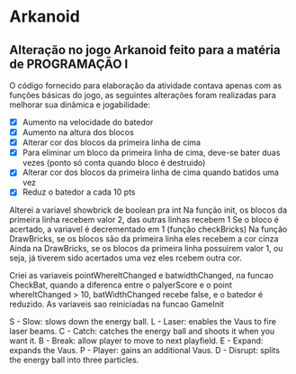 # Arkanoid

## Alteração no jogo Arkanoid feito para a matéria de PROGRAMAÇÃO I

O código fornecido para elaboração da atividade contava apenas com as funções básicas do jogo, as seguintes alterações foram realizadas para melhorar sua dinâmica e jogabilidade:

- [x] Aumento na velocidade do batedor
- [x] Aumento na altura dos blocos
- [x] Alterar cor dos blocos da primeira linha de cima
- [x] Para eliminar um bloco da primeira linha de cima, deve-se bater duas vezes (ponto só conta quando bloco é destruido)
- [x] Alterar cor dos blocos da primeira linha de cima quando batidos uma vez
- [x] Reduz o batedor a cada 10 pts

Alterei a variavel showbrick de boolean pra int
Na função init, os blocos da primeira linha recebem valor 2, das outras linhas recebem 1
Se o bloco é acertado, a variavel é decrementado em 1 (função checkBricks)
Na função DrawBricks, se os blocos são da primeira linha eles recebem a cor cinza
Ainda na DrawBricks, se os blocos da primeira linha possuirem valor 1, ou seja, já tiverem sido acertados uma vez eles rcebem outra cor. 

Criei as variaveis pointWhereItChanged e batwidthChanged, na funcao CheckBat, quando a diferenca entre o palyerScore e o point whereItChanged > 10, batWidthChanged recebe false, e o batedor é reduzido. As variaveis sao reiniciadas na funcao GameInit


S - Slow: slows down the energy ball.
L - Laser: enables the Vaus to fire laser beams.
C - Catch: catches the energy ball and shoots it when you want it.
B - Break: allow player to move to next playfield.
E - Expand: expands the Vaus.
P - Player: gains an additional Vaus.
D - Disrupt: splits the energy ball into three particles.
